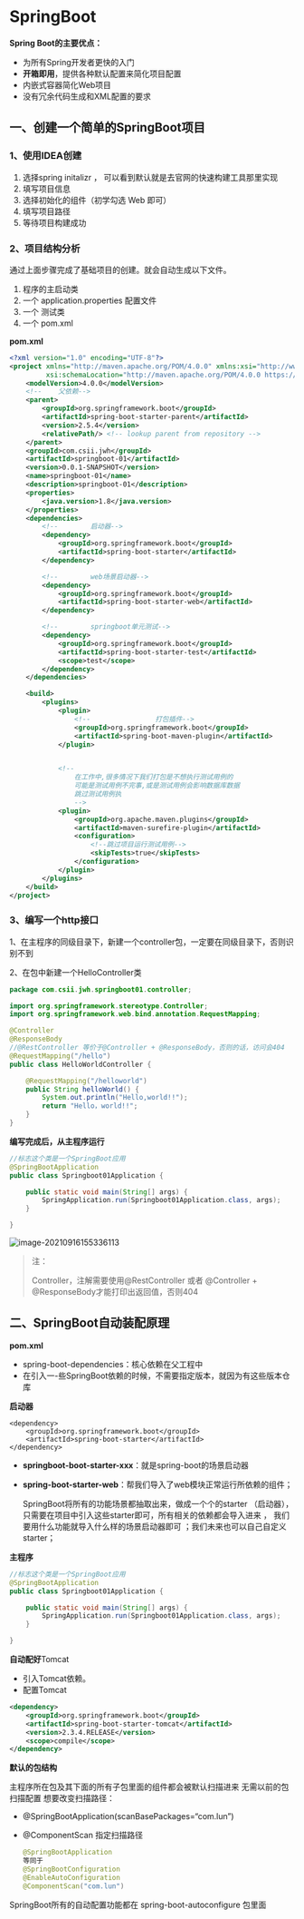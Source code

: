 # SpringBoot

**Spring Boot的主要优点：**

- 为所有Spring开发者更快的入门
- **开箱即用**，提供各种默认配置来简化项目配置
- 内嵌式容器简化Web项目
- 没有冗余代码生成和XML配置的要求

## 一、创建一个简单的SpringBoot项目

### 1、使用IDEA创建

1. 选择spring initalizr ， 可以看到默认就是去官网的快速构建工具那里实现
2. 填写项目信息
3. 选择初始化的组件（初学勾选 Web 即可）
4. 填写项目路径
5. 等待项目构建成功



### 2、项目结构分析

通过上面步骤完成了基础项目的创建。就会自动生成以下文件。

1. 程序的主启动类
2. 一个 application.properties 配置文件
3. 一个 测试类
4. 一个 pom.xml



**pom.xml**

```xml
<?xml version="1.0" encoding="UTF-8"?>
<project xmlns="http://maven.apache.org/POM/4.0.0" xmlns:xsi="http://www.w3.org/2001/XMLSchema-instance"
         xsi:schemaLocation="http://maven.apache.org/POM/4.0.0 https://maven.apache.org/xsd/maven-4.0.0.xsd">
    <modelVersion>4.0.0</modelVersion>
    <!--    父依赖-->
    <parent>
        <groupId>org.springframework.boot</groupId>
        <artifactId>spring-boot-starter-parent</artifactId>
        <version>2.5.4</version>
        <relativePath/> <!-- lookup parent from repository -->
    </parent>
    <groupId>com.csii.jwh</groupId>
    <artifactId>springboot-01</artifactId>
    <version>0.0.1-SNAPSHOT</version>
    <name>springboot-01</name>
    <description>springboot-01</description>
    <properties>
        <java.version>1.8</java.version>
    </properties>
    <dependencies>
        <!--        启动器-->
        <dependency>
            <groupId>org.springframework.boot</groupId>
            <artifactId>spring-boot-starter</artifactId>
        </dependency>

        <!--        web场景启动器-->
        <dependency>
            <groupId>org.springframework.boot</groupId>
            <artifactId>spring-boot-starter-web</artifactId>
        </dependency>

        <!--        springboot单元测试-->
        <dependency>
            <groupId>org.springframework.boot</groupId>
            <artifactId>spring-boot-starter-test</artifactId>
            <scope>test</scope>
        </dependency>
    </dependencies>

    <build>
        <plugins>
            <plugin>
                <!--                打包插件-->
                <groupId>org.springframework.boot</groupId>
                <artifactId>spring-boot-maven-plugin</artifactId>
            </plugin>


            <!--
                在工作中,很多情况下我们打包是不想执行测试用例的
                可能是测试用例不完事,或是测试用例会影响数据库数据
                跳过测试用例执
                -->
            <plugin>
                <groupId>org.apache.maven.plugins</groupId>
                <artifactId>maven-surefire-plugin</artifactId>
                <configuration>
                    <!--跳过项目运行测试用例-->
                    <skipTests>true</skipTests>
                </configuration>
            </plugin>
        </plugins>
    </build>
</project>
```



### 3、编写一个http接口

1、在主程序的同级目录下，新建一个controller包，一定要在同级目录下，否则识别不到

2、在包中新建一个HelloController类

```java
package com.csii.jwh.springboot01.controller;

import org.springframework.stereotype.Controller;
import org.springframework.web.bind.annotation.RequestMapping;

@Controller
@ResponseBody
//@RestController 等价于@Controller + @ResponseBody，否则的话，访问会404
@RequestMapping("/hello")
public class HelloWorldController {

    @RequestMapping("/helloworld")
    public String helloWorld() {
        System.out.println("Hello,world!!");
        return "Hello，world!!";
    }
}
```

**编写完成后，从主程序运行**

```java
//标志这个类是一个SpringBoot应用
@SpringBootApplication
public class Springboot01Application {

    public static void main(String[] args) {
        SpringApplication.run(Springboot01Application.class, args);
    }

}
```

![image-20210916155336113](https://note-image-1303976927.cos.ap-shanghai.myqcloud.com/image-20210916155336113.png)

> 注：
>
> Controller，注解需要使用@RestController 或者 @Controller + @ResponseBody才能打印出返回值，否则404



## 二、SpringBoot自动装配原理

**pom.xml**

* spring-boot-dependencies：核心依赖在父工程中
* 在引入一-些SpringBoot依赖的时候，不需要指定版本，就因为有这些版本仓库



**启动器**

```xml启动器:说白了就是Springboot的启动场景;
<dependency>
    <groupId>org.springframework.boot</groupId>
    <artifactId>spring-boot-starter</artifactId>
</dependency>
```

* **springboot-boot-starter-xxx**：就是spring-boot的场景启动器

* **spring-boot-starter-web**：帮我们导入了web模块正常运行所依赖的组件；

  SpringBoot将所有的功能场景都抽取出来，做成一个个的starter （启动器），只需要在项目中引入这些starter即可，所有相关的依赖都会导入进来 ， 我们要用什么功能就导入什么样的场景启动器即可 ；我们未来也可以自己自定义 starter；



**主程序**

```java
//标志这个类是一个SpringBoot应用
@SpringBootApplication
public class Springboot01Application {

    public static void main(String[] args) {
        SpringApplication.run(Springboot01Application.class, args);
    }

}
```



**自动配好**Tomcat

* 引入Tomcat依赖。
* 配置Tomcat

```xml
<dependency>
	<groupId>org.springframework.boot</groupId>
	<artifactId>spring-boot-starter-tomcat</artifactId>
	<version>2.3.4.RELEASE</version>
	<scope>compile</scope>
</dependency>
```



**默认的包结构**

主程序所在包及其下面的所有子包里面的组件都会被默认扫描进来
无需以前的包扫描配置
想要改变扫描路径：

* @SpringBootApplication(scanBasePackages=“com.lun”)

* @ComponentScan 指定扫描路径

  ```java
  @SpringBootApplication
  等同于
  @SpringBootConfiguration
  @EnableAutoConfiguration
  @ComponentScan("com.lun")
  ```



SpringBoot所有的自动配置功能都在 spring-boot-autoconfigure 包里面


